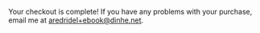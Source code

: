 Your checkout is complete! If you have any problems with your purchase,
email me at <a href="mailto:aredridel+ebook@dinhe.net">aredridel+ebook@dinhe.net</a>.

<checkout-download></checkout-download>
